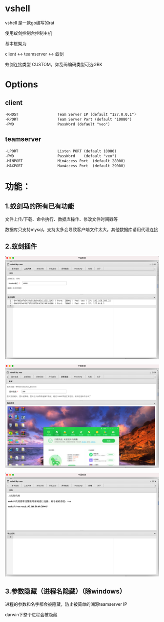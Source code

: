 # vshell
vshell 是一款go编写的rat 

使用蚁剑控制台控制主机

基本框架为

client <-> teamserver <-> 蚁剑

蚁剑连接类型 CUSTOM，如乱码编码类型可选GBK

# Options
## client
```
-RHOST                  Team Server IP (default "127.0.0.1")
-RPORT                  Team Server Port (default "10080")
-PWD                    PassWord (default "veo")
```
## teamserver

```
-LPORT                  Listen PORT (default 10080)
-PWD                    PassWord    (default "veo")
-MINPORT                MinAccess Port  (default 28000)
-MAXPORT                MaxAccess Port  (default 29000)
```

# 功能：

## 1.蚁剑马的所有已有功能

文件上传/下载、命令执行、数据库操作、修改文件时间戳等

数据库只支持mysql，支持太多会导致客户端文件太大，其他数据库请用代理连接

## 2.蚁剑插件
![](img/README/2021-10-01-15-54-46.png)

![](img/README/2021-10-01-15-58-58.png)

![](img/README/2021-10-01-16-07-02.png)
## 3.参数隐藏（进程名隐藏）（除windows）

进程的参数和名字都会被隐藏，防止被简单的溯源teamserver IP

darwin下整个进程会被隐藏